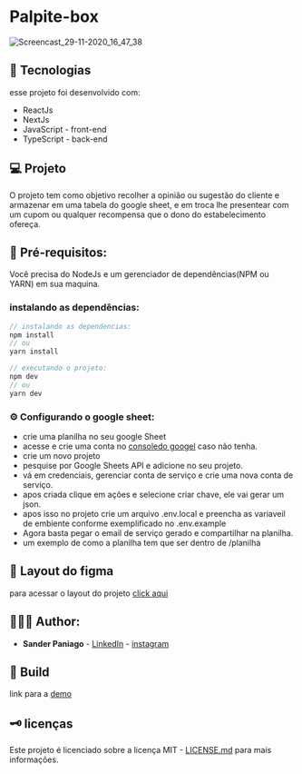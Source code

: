 # Palpite-box

![Screencast_29-11-2020_16_47_38](https://user-images.githubusercontent.com/52095222/100553774-255f7d00-3266-11eb-9b7f-927c836999c9.gif)

## 🔬 Tecnologias

esse projeto foi desenvolvido com:

- ReactJs
- NextJs
- JavaScript - front-end
- TypeScript - back-end

## 💻 Projeto

O projeto tem como objetivo recolher a opinião ou sugestão do cliente e armazenar em uma tabela do google sheet, e em troca lhe presentear com um cupom ou qualquer recompensa que o dono do estabelecimento ofereça.

## 📝 Pré-requisitos:

Você precisa do NodeJs e um gerenciador de dependências(NPM ou YARN) em sua maquina.

### instalando as dependências:

```jsx
// instalando as dependencias:
npm install
// ou 
yarn install

// executando o projeto:
npm dev
// ou
yarn dev 
```

### ⚙️ Configurando o google sheet:

- crie uma planilha no seu google Sheet
- acesse e crie uma conta no [consoledo googel](console.cloud.google.com) caso não tenha.
- crie um novo projeto
- pesquise por Google Sheets API e adicione no seu projeto.
- vá em credenciais, gerenciar conta de serviço e crie uma nova conta de serviço.
- apos criada clique em ações e selecione criar chave, ele vai gerar um json.
- apos isso no projeto crie um arquivo .env.local e preencha as variaveil de embiente conforme exemplificado no .env.example
- Agora basta pegar o email de serviço gerado e compartilhar na planilha.
- um exemplo de como a planilha tem que ser dentro de /planilha

## 📏 Layout do figma
para acessar o layout do projeto [click aqui](https://www.figma.com/file/ElMdOG9WlXRX7blf0ltM9S/palpite-box?node-id=0%3A1)

## 👨🏻‍💻 Author:

- **Sander Paniago** - [LinkedIn](https://www.linkedin.com/in/sanderpaniago) - [instagram](https://www.instagram.com/sander_paniago/)

## 🚀 Build

link para a [demo](https://palpitebox.sanderpaniago.vercel.app/)

## 🗝 licenças

Este projeto é licenciado sobre a licença MIT - [LICENSE.md](LICENSE.md) para mais informações.
